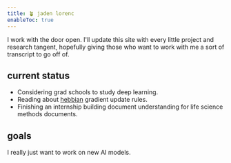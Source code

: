```yaml
---
title: 🪴 jaden lorenc
enableToc: true
---
```



I work with the door open. I'll update this site with every little project and research tangent, hopefully giving those who want to work with me a sort of transcript to go off of.

## current status
- Considering grad schools to study deep learning. 
- Reading about [hebbian](site/Hebbian%20Learning.md) gradient update rules.
- Finishing an internship building document understanding for life science methods documents.

## goals
I really just want to work on new AI models.